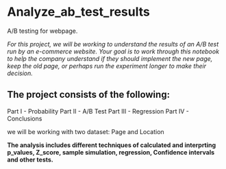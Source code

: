 # Analyze_ab_test_results
A/B testing for webpage.

_For this project, we will be working to understand the results of an A/B test run by an e-commerce website. Your goal is to work through this notebook to help the company understand if they should implement the new page, keep the old page, or perhaps run the experiment longer to make their decision._


## The project consists of the following:
Part I - Probability
Part II - A/B Test
Part III - Regression
Part IV - Conclusions

we will be working with two dataset: Page and Location

__The analysis includes different techniques of calculated and interprting p_values, Z_score, sample simulation, regression, Confidence intervals and other tests.__
